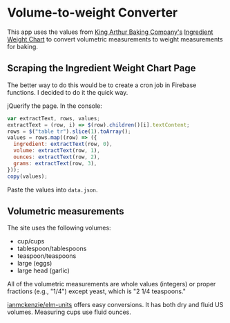 # Volume-to-weight Converter

This app uses the values from [King Arthur Baking Company's](https://www.kingarthurbaking.com)
[Ingredient Weight Chart](https://www.kingarthurbaking.com/learn/ingredient-weight-chart) to
convert volumetric measurements to weight measurements for baking.

## Scraping the Ingredient Weight Chart Page

The better way to do this would be to create a cron job in Firebase functions.
I decided to do it the quick way.

jQuerify the page. In the console:

```javascript
var extractText, rows, values;
extractText = (row, i) => $(row).children()[i].textContent;
rows = $("table tr").slice(1).toArray();
values = rows.map((row) => ({
  ingredient: extractText(row, 0),
  volume: extractText(row, 1),
  ounces: extractText(row, 2),
  grams: extractText(row, 3),
}));
copy(values);
```

Paste the values into `data.json`.

## Volumetric measurements

The site uses the following volumes:

- cup/cups
- tablespoon/tablespoons
- teaspoon/teaspoons
- large (eggs)
- large head (garlic)

All of the volumetric measurements are whole values (integers)
or proper fractions (e.g., "1/4") except yeast, which is "2 1/4 teaspoons."

[ianmckenzie/elm-units](https://github.com/ianmackenzie/elm-units) offers easy conversions.
It has both dry and fluid US volumes. Measuring cups use fluid ounces.
